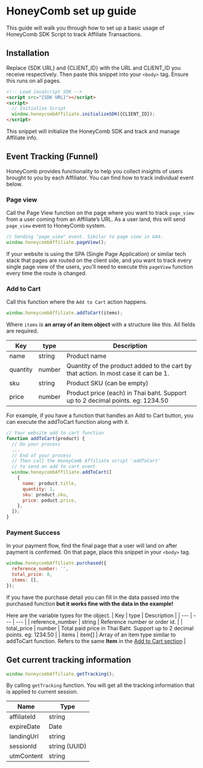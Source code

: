 # HoneyComb set up guide
This guide will walk you through how to set up a basic usage of HoneyComb SDK Script to track Affiliate Transactions.

## Installation

Replace {SDK URL} and {CLIENT_ID} with the URL and CLIENT_ID you receive respectively. Then paste this snippet into your `<body>` tag. Ensure this runs on all pages.

```html
<!-- Load JavaScript SDK -->
<script src="{SDK URL}"></script>
<script>
  // Initialize Script
  window.honeycombAffiliate.initializeSDK({CLIENT_ID});
</script>
```
This snippet will initialize the HoneyComb SDK and track and manage Affiliate info.

## Event Tracking (Funnel)

HoneyComb provides functionality to help you collect insights of users brought to you by each Affiliator. You can find how to track individual event below.

### Page view

Call the Page View function on the page where you want to track `page_view` from a user coming from an Affiliate’s URL. As a user land, this will send `page_view` event to HoneyComb system.

```javascript
// Sending "page_view" event. Similar to page view in GA4.
window.honeycombAffiliate.pageView();
```

If your website is using the SPA (Single Page Application) or similar tech stack that pages are routed on the client side, and you want to track every single page view of the users, you’ll need to execute this `pageView` function every time the route is changed.

### Add to Cart

Call this function where the `Add to Cart` action happens.

```jsx
window.honeycombAffiliate.addToCart(items);
```

Where `items` is **an array of an item object** with a structure like this. All fields are required.

| Key | type | Description |
| --- | --- | --- |
| name | string | Product name |
| quantity | number | Quantity of the product added to the cart by that action. In most case it can be 1. |
| sku | string | Product SKU (can be empty) |
| price | number | Product price (each) in Thai baht. Support up to 2 decimal points. eg: 1234.50 |

For example, if you have a function that handles an Add to Cart button, you can execute the addToCart function along with it.

```javascript
// Your website add to cart function
function addToCart(product) {
  // Do your process 
  ...
  // End of your process
  // Then call the HoneyComb Affiliate script 'addToCart'
  // to send an add to cart event
  window.honeycombAffiliate.addToCart([
    {
      name: product.title,
      quantity: 1,
      sku: product.sku,
      price: poduct.price,
    },
  ]);
}
```

### Payment Success

In your payment flow, find the final page that a user will land on after payment is confirmed. On that page, place this snippet in your `<body>` tag.

```javascript
window.honeycombAffiliate.purchased({
  reference_number: '',
  total_price: 0,
  items: [],
});
```

If you have the purchase detail you can fill in the data passed into the purchased function **but it works fine with the data in the example!**

Here are the variable types for the object.
| Key | type | Description |
| --- | --- | --- |
| reference_number | string | Reference number or order id. |
| total_price | number | Total paid price in Thai Baht. Support up to 2 decimal points. eg: 1234.50 |
| items | item[] | Array of an item type similar to addToCart function. Refers to the same **Item** in the [Add to Cart section](#add-to-cart) |


## Get current tracking information
```javascript
window.honeycombAffiliate.getTracking();
```

By calling `getTracking` function. You will get all the tracking information that is applied to current session.

| Name | Type |
|--|--|
| affiliateId | string |
| expireDate | Date |
| landingUrl | string |
| sessionId | string (UUID) |
| utmContent | string |
